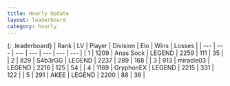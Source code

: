 ```yaml
---
title: Hourly Update
layout: leaderboard
category: hourly
---
```


{: .leaderboard}
| Rank | LV | Player | Division | Elo | Wins | Losses |
| --- | --- | --- | --- | --- | --- | --- |
| <span data-change="0">1</span> | 1209 | <span title="ID: 203132">Anas Sock</span> | LEGEND | <span data-change="0">2259</span> | <span data-change="0">111</span> | <span data-change="0">35</span> |
| <span data-change="1">2</span> | 829 | <span title="ID: 166888">S4b3rGG</span> | LEGEND | <span data-change="18">2237</span> | <span data-change="3">289</span> | <span data-change="0">168</span> |
| <span data-change="-1">3</span> | 913 | <span title="ID: 416373">miracle03</span> | LEGEND | <span data-change="-5">2216</span> | <span data-change="1">125</span> | <span data-change="1">54</span> |
| <span data-change="0">4</span> | 1169 | <span title="ID: 315148">GryphonEX</span> | LEGEND | <span data-change="0">2215</span> | <span data-change="0">331</span> | <span data-change="0">122</span> |
| <span data-change="0">5</span> | 291 | <span title="ID: 455100">AKEE</span> | LEGEND | <span data-change="0">2200</span> | <span data-change="0">88</span> | <span data-change="0">36</span> |